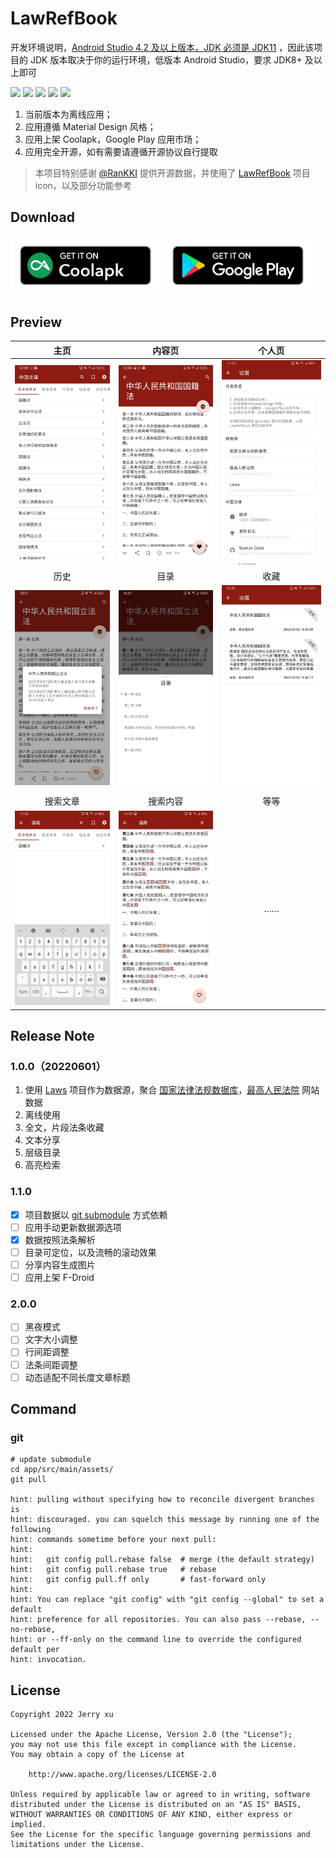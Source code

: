 # LawRefBook

开发环境说明，[Android Studio 4.2 及以上版本，JDK 必须是 JDK11](https://developer.android.google.cn/studio/releases/past-releases?hl=zh-cn#4-2-0) ，因此该项目的 JDK 版本取决于你的运行环境，低版本 Android Studio，要求 JDK8+ 及以上即可

[![](https://img.shields.io/badge/DevTool-Chipmunk%202021.2.1-06?logo=Android%20Studio&labelColor=02303A)](https://developer.android.google.cn/studio/releases)
[![](https://img.shields.io/badge/Compatibleby-SDK%2024%20~%2031-06?logo=Android&labelColor=02303A)](https://developer.android.google.cn/reference)
[![](https://img.shields.io/badge/Use%20up%20by-JDK%201.11+-important?logo=java&labelColor=02303A)](https://jdk.java.net/java-se-ri/11)
[![](https://img.shields.io/badge/Build%20up%20by-Gradle%207.3.3%20bin-06A0CE?logo=Gradle&labelColor=02303A)](https://docs.gradle.org/7.3.3/release-notes.html)
[![](https://github.com/IncoderApp/LawRefBook/actions/workflows/android.yml/badge.svg?branch=main)](https://github.com/IncoderApp/LawRefBook/actions)

1. 当前版本为离线应用；
2. 应用遵循 Material Design 风格；
3. 应用上架 Coolapk，Google Play 应用市场；
4. 应用完全开源，如有需要请遵循开源协议自行提取

> 本项目特别感谢 [@RanKKI](https://github.com/RanKKI) 提供开源数据，并使用了 [LawRefBook](https://github.com/RanKKI/LawRefBook) 项目 icon，以及部分功能参考

## Download

[<img alt="下载应用，请到 Coolapk" src="art/coolapk.png" width="240">](https://www.coolapk.com/apk/app.incoder.lawrefbook) [<img alt="下载应用，请到 Google Play" src="art/google-play.png" width="240">](https://play.google.com/store/apps/details?id=app.incoder.lawrefbook)

## Preview

| 主页 | 内容页 | 个人页 |
|:-----------:|:-----------:|:-----------:|
|![](art/feed.jpg)|![](art/article.jpg)|![](art/about.jpg)|
| 历史 | 目录 | 收藏 |
|![](art/history.jpg)|![](art/catalog.jpg)|![](art/favorite.jpg)|
| 搜索文章 | 搜索内容 | 等等 |
|![](art/title-search.jpg)|![](art/article-search.jpg)|……|

## Release Note

### 1.0.0（20220601）

1. 使用 [Laws](https://github.com/LawRefBook/Laws) 项目作为数据源，聚合 [国家法律法规数据库](https://flk.npc.gov.cn)，[最高人民法院](https://www.court.gov.cn) 网站数据
2. 离线使用
3. 全文，片段法条收藏
4. 文本分享
5. 层级目录
6. 高亮检索

### 1.1.0

* [x] 项目数据以 [git submodule](https://git-scm.com/book/en/v2/Git-Tools-Submodules) 方式依赖
* [ ] 应用手动更新数据源选项
* [x] 数据按照法条解析
* [ ] 目录可定位，以及流畅的滚动效果
* [ ] 分享内容生成图片
* [ ] 应用上架 F-Droid

### 2.0.0

* [ ] 黑夜模式
* [ ] 文字大小调整
* [ ] 行间距调整
* [ ] 法条间距调整
* [ ] 动态适配不同长度文章标题

## Command

### git

```shell
# update submodule
cd app/src/main/assets/ 
git pull

hint: pulling without specifying how to reconcile divergent branches is
hint: discouraged. you can squelch this message by running one of the following
hint: commands sometime before your next pull:
hint: 
hint:   git config pull.rebase false  # merge (the default strategy)
hint:   git config pull.rebase true   # rebase
hint:   git config pull.ff only       # fast-forward only
hint: 
hint: You can replace "git config" with "git config --global" to set a default
hint: preference for all repositories. You can also pass --rebase, --no-rebase,
hint: or --ff-only on the command line to override the configured default per
hint: invocation.
```

## License

```text
Copyright 2022 Jerry xu

Licensed under the Apache License, Version 2.0 (the "License");
you may not use this file except in compliance with the License.
You may obtain a copy of the License at

    http://www.apache.org/licenses/LICENSE-2.0

Unless required by applicable law or agreed to in writing, software
distributed under the License is distributed on an "AS IS" BASIS,
WITHOUT WARRANTIES OR CONDITIONS OF ANY KIND, either express or implied.
See the License for the specific language governing permissions and
limitations under the License.
```
